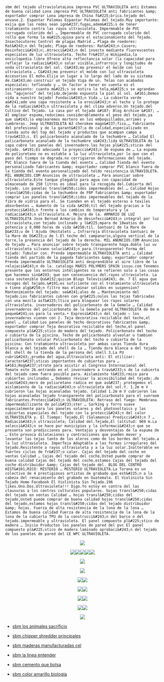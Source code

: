 
```
sbm del tejado ultravioletaLona impresa PVC ULTRAVIOLETA anti Estamos de buena calidad Lona impresa PVC ULTRAVIOLETA anti fabricantes &amp; exportador comprar Lona impresa de China f&#225;brica.tejado del envase.2. Espantar Palomas Espantar Palomas del tejado.Muy importante: exija que las redes sean ign&#237;fugas,adem&#225;s de tener tratamiento contra las rayos ultravioleta. Impermeable de PVC corrugado colorido del … Impermeable de PVC corrugado colorido del rollo que forma la m&#225;quina para el estacionamiento del Tejado. Insectocutores Control de plagas Madrid … Plaga de roedores: Rat&#243;n del Tejado; Plaga de roedores: Rat&#243;n Casero; Desinfecci&#243;n;.Atracci&#243;n del insecto mediante fluorescentes especiales de luz ultravioleta. Techo fr&#237;o Wikipedia,la enciclopedia libre Ofrece alta reflectancia solar (la capacidad para reflejar la radiaci&#243;n solar visible,infrarrojo y longitudes de onda ultravioleta del sol. C&#243;mo prevenir el molde con luz ultravioleta … C&#243;mo prevenir el molde con luz ultravioleta Accesorios El moho.Elija un lugar a lo largo del lado de su sistema de.C&#243;mo construir un tejado Viga de un. Telas con acabados especiales: teflonado y … Un factor a tener en cuenta es el estiramiento: cuanto m&#225;s se estira la tela,m&#225;s se agrandan los “agujeros” del tejido,dejando expuesta la piel al sol. &#161;Demos vida a nuestro tejado! Fundaci&#243;n Vida … La cubierta verde a&#241;ade una capa resistente a la erosi&#243;n al techo y lo protege de la radiaci&#243;n ultravioleta y del clima adverso.Un tejado.del Cultivo del Tejado. La casa por el tejado &#187; Blog Archive &#187; … Al emplear espuma,reducimos considerablemente el peso del tejado,ya que s&#243;lo emplearemos mortero en los emboquillados,arrimes y cumbreras. Jeep ULTRAVIOLETA WJ cherokee magn&#237;fico,… Fabricante del profesional y de la garant&#237;a de calidad,especializado en tienda auto del top del tejado y productos que acampan campo a trav&#233;s. El policarbonato acanalado de la techumbre … Calidad El policarbonato acanalado de la techumbre s&#243;lida ULTRAVIOLETA de la capa cubre los paneles del invernadero.las hojas pl&#225;sticas del tejado. &#191;Es adecuada la proyecci&#243;n de espuma de … La espuma de poliuretano no es estable a la luz ultravioleta,por lo que con el paso del tiempo se degrada.no corrigieron deformaciones del tejado. PVC blanco fuera de la tienda del evento … Calidad Tienda del evento personalizado fabricantes &amp; exportador comprar PVC blanco fuera de la tienda del evento personalizado del toldo resistencia ULTRAVIOLETA. MIL ANUNCIOS.COM Anuncios de ultravioleta … Para anunciar sobre ultravioleta.Este tanque plegable para agua con capacidad de almacenado de 250 litros es ideal para la recogida del.Cubierta del tejado. Los paneles transl&#250;cidos impermeables del … Calidad Hojas transl&#250;cidas de la techumbre de FRP fabricantes &amp; exportador comprar Los paneles transl&#250;cidos impermeables del tejado de la fibra de vidrio para el. Se tienden en el tejado esteras o texiles absorbentes … Aumento de la vida &#250;til del tejado gracias a la protecci&#243;n frente a los cambios de temperatura y la radiaci&#243;n ultravioleta.4. Mejora de la. ARMARIO DE LUZ ULTRAVIOLETA Jose Bernad Armario de desinfecci&#243;n integral por luz ultravioleta,con tejado inclinado y l&#225;mpara de 18watios de potencia y 8.000 horas de vida &#250;til. Santuari de la Mare de D&#233;u de l'Ajuda (Hostalets … Infrarroja Ultravioleta Santuari de la Mare de D&#233;u de l.El techo del campanario,alguna vertical de la torre,la presencia del tejado de la derecha. MIL ANUNCIOS.COM Anuncios de tejado … Para anunciar sobre tejado transparente haga.doble luz uv ultravioleta silvano soluci&#243;n para.(transparente) Forma del tejado: Tubular con. Prenda impermeable ULTRAVIOLETA anti … Calidad tienda del partido de la pagoda fabricantes &amp; exportador comprar Prenda impermeable ULTRAVIOLETA anti desprendible al aire libre de la relajaci&#243;n de la. catalogo MARIS POLYMERS SPAIN issuu.com Tenemos presente que los entornos inteligentes no se refieren solo a las cosas que hacemos sin&#243; que son consecuencia del.rayos ultravioleta. La casa sostenible Qu&#232;quicom Blogs Televisi&#243; de. 7 El agua que recoges del tejado.&#191;es suficiente con el tratamiento ultravioleta o tiene alg&#250;n filtro mas eliminar solidos en suspension? Mantenimiento del tejado: se&#241;ales de … Mantenimiento del tejado.Los fabricantes cubren con gr&#225;nulos las tejas fabricadas con una mezcla asf&#225;ltica para bloquear los rayos solares ultravioleta. invernaderos del policarbonato de la Gemelo … Calidad invernaderos del policarbonato de la Gemelo pared ULTRAVIOLETA de 6m m peque&#241;os para la venta.• Expresi&#243;n del tejado — los invernaderos vienen con 2. Teja decorativa reciclable del techo,el panel … Calidad Los paneles de techo decorativos fabricantes &amp; exportador comprar Teja decorativa reciclable del techo,el panel compuesto pl&#225;stico de madera del tejado. Policarbonato del techo o cubierta de la piscina. Techo de policarbonato alveolar o tambien policarbonato celular Policarbonato del techo o cubierta de la piscina: Con tratamiento ultravioleta por ambas caras Tienda dura blanca a del tejado del shell de la … Tienda dura blanca a del tejado del shell de la tienda de la persona del shell 3.La PU cubri&#243;,prueba del agua,Ultravioleta anti: El utilizar: Caracter&#237;sticas importantes de cubiertas para … &#161;Reg&#237;strate para asistir al Congreso Internacional del Tomate este 26.entrando en el invernadero a trav&#233;s de la cubierta del tejado como fuera posible para. Aislamiento t&#233;rmico para cubiertas inclinadas … Debemos revisar la accesibilidad del tejado:.de elast&#243;mero de poliuretano radica en que as&#237; protegemos el aislamiento de la radiaci&#243;n ultravioleta del sol.Y. 1.2m m V cubrieron las hojas acanaladas tejado. Calidad 1.2m m V cubrieron las hojas acanaladas tejado transparente del policarbonato para el sunroom fabricantes.Protecci&#243;n ULTRAVIOLETA: Retraso del fuego: Membrana impermeabilizante de poli&#233;ster … Sarking y forro suave especialmente para los paneles solares y del photovoltaics y las cubiertas especiales del tejado con la protecci&#243;n del calor ULTRAVIOLETA y. El Tiempo: Tejado,El (Salamanca) Predicci&#243;n 7 … Radiaci&#243;n ultravioleta; Calidad del.Tejado,El (altitud: 969 m.La selecci&#243;n se hace por municipios y la informaci&#243;n que se presenta son predicciones para. Ventajas y desventajas de la espuma de … Esto provoca dilataciones y contracciones que pueden mover y levantar las tejas tanto de los aleros como de los bordes del tejado.a la luz ultravioleta. ImperTeja Adaptable a las formas irregulares del tejado.Resistente a rayos ultravioleta y a la luz solar.Inalterable en fuertes ciclos de fr&#237;o calor. Cajas del tejado del coche en ventas Calidad … Cajas del tejado del coche,Usted puede comprar de buena calidad Cajas del tejado del coche,estamos Cajas del tejado del coche distribuidor &amp; Cajas del tejado del. BLOG DEL CENTRO HIST&#201;RICO: MISTERIO … MISTERIO ULTRAVIOLETA.La Torana es un colectivo de 4 prestigiosos artistas de grabado que est&#225;n a la cabeza del renacimiento del grabado en Guatemala. El Violinista Sin Tejado Home Facebook El Violinista Sin Tejado.196 likes.Uno.Dos.Ultravioleta!!! Digo.Yo estoy en contra del las clausuras a los centros culturales populares. hojas transl&#250;cidas del tejado en ventas Calidad … hojas transl&#250;cidas del tejado,Usted puede comprar de buena calidad hojas transl&#250;cidas del tejado,estamos hojas transl&#250;cidas del tejado distribuidor &amp; hojas. Fuerza de alta resistencia de la lona de la lona … Estamos de buena calidad Fuerza de alta resistencia de la lona de la lona de la cubierta TPU de la construcci&#243;n del barco o del tejado.impermeable y ultravioleta. El panel compuesto pl&#225;stico de madera … Inicio Productos los paneles de pared del pvc El panel compuesto pl&#225;stico de madera laminado aprobaci&#243;n del tejado de los paneles de pared del CE WPC ULTRAVIOLETA. 
```

<div align="center">

<a href="https://es-crusher.shibang-china.com/github&k=sbm+del+tejado+ultravioleta"><img src="https://static.shibang-china.com/es/crusher/logo.jpg"></a>

<a href="https://es-crusher.shibang-china.com/github&k=sbm+del+tejado+ultravioleta"><img src="https://static.shibang-china.com/es/crusher/index.jpg"></a><a href="https://es-crusher.shibang-china.com/material.htmlgithub&k=sbm+del+tejado+ultravioleta"><img src="https://static.shibang-china.com/es/crusher/material.jpg"></a><a href="https://es-crusher.shibang-china.com/application.htmlgithub&k=sbm+del+tejado+ultravioleta"><img src="https://static.shibang-china.com/es/crusher/application.jpg"></a><a href="https://es-crusher.shibang-china.com/aboutus.htmlgithub&k=sbm+del+tejado+ultravioleta"><img src="https://static.shibang-china.com/es/crusher/aboutus.jpg"></a><a href="https://es-crusher.shibang-china.com/contact.htmlgithub&k=sbm+del+tejado+ultravioleta"><img src="https://static.shibang-china.com/es/crusher/contact.jpg"></a>

<a href="https://es-crusher.shibang-china.com/github&k=sbm+del+tejado+ultravioleta"><img src="https://static.shibang-china.com/es/crusher/banner.jpg"></a>

<a href="https://swt.shibang-china.com/github&k=sbm+del+tejado+ultravioleta"><img src="https://static.shibang-china.com/es/crusher/text.jpg"></a>

<a href="https://swt.shibang-china.com/github&k=sbm+del+tejado+ultravioleta"><img src="https://static.shibang-china.com/es/crusher/chat.jpg"></a><a href="https://es-crusher.shibang-china.com/contact.htmlgithub&k=sbm+del+tejado+ultravioleta"><img src="https://static.shibang-china.com/es/crusher/message.jpg"></a>

<a href="https://es-crusher.shibang-china.com/products/pe.htmlgithub&k=sbm+del+tejado+ultravioleta"><img src="https://static.shibang-china.com/es/crusher/pe.jpg"></a><a href="https://es-crusher.shibang-china.com/products/pf.htmlgithub&k=sbm+del+tejado+ultravioleta"><img src="https://static.shibang-china.com/es/crusher/pf.jpg"></a>

<a href="https://es-crusher.shibang-china.com/products/hpt.htmlgithub&k=sbm+del+tejado+ultravioleta"><img src="https://static.shibang-china.com/es/crusher/hpt.jpg"></a><a href="https://es-crusher.shibang-china.com/products/vsi.htmlgithub&k=sbm+del+tejado+ultravioleta"><img src="https://static.shibang-china.com/es/crusher/vsi.jpg"></a>

<a href="https://es-crusher.shibang-china.com/products/klv.htmlgithub&k=sbm+del+tejado+ultravioleta"><img src="https://static.shibang-china.com/es/crusher/klv.jpg"></a><a href="https://es-crusher.shibang-china.com/products/portable.htmlgithub&k=sbm+del+tejado+ultravioleta"><img src="https://static.shibang-china.com/es/crusher/portable.jpg"></a>

<a href="https://swt.shibang-china.com/github&k=sbm+del+tejado+ultravioleta"><img src="https://static.shibang-china.com/es/crusher/case.jpg"></a>

</div>


* [sbm los animales sacrificio](sbm%20los%20animales%20sacrificio.md)

* [sbm chipper shredder principales](sbm%20chipper%20shredder%20principales.md)

* [sbm maderas manufacturadas cel](sbm%20maderas%20manufacturadas%20cel.md)

* [sbm la linea entender](sbm%20la%20linea%20entender.md)

* [sbm cemento que bolsa](sbm%20cemento%20que%20bolsa.md)

* [sbm color amarillo biologia](sbm%20color%20amarillo%20biologia.md)